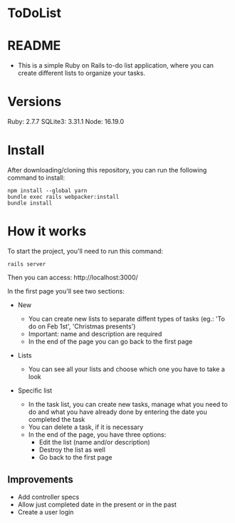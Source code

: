 # ToDoList
# README

* This is a simple Ruby on Rails to-do list application, where you can create different lists to organize your tasks.

# Versions
Ruby: 2.7.7
SQLite3: 3.31.1
Node: 16.19.0
# Install
After downloading/cloning this repository, you can run the following command to install:

```
npm install --global yarn
bundle exec rails webpacker:install
bundle install
```
# How it works
To start the project, you'll need to run this command:
```
rails server
```
Then you can access: http://localhost:3000/

In the first page you'll see two sections:
- New
  * You can create new lists to separate diffent types of tasks (eg.: 'To do on Feb 1st', 'Christmas presents')
  * Important: name and description are required
  * In the end of the page you can go back to the first page

- Lists
  * You can see all your lists and choose which one you have to take a look

- Specific list
  * In the task list, you can create new tasks, manage what you need to do and what you have already done by entering the date you completed the task
  * You can delete a task, if it is necessary
  * In the end of the page, you have three options:
    - Edit the list (name and/or description)
    - Destroy the list as well
    - Go back to the first page

## Improvements
* Add controller specs
* Allow just completed date in the present or in the past
* Create a user login